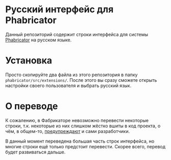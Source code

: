 # Русский интерфейс для Phabricator

Данный репозиторий содержит строки интерфейса для системы [Phabricator](https://www.phacility.com/) на русском языке.

# Установка

Просто скопируйте два файла из этого репозитория в папку `phabricator/src/extensions/`.
После этого вы сразу сможете открыть настройки своего пользователя и выбрать русский язык.

# О переводе

К сожалению, в Фабрикаторе невозможно перевести некоторые строки, т.к. некоторые из них слишком жёстко вшиты в код проекта, о чём, в общем-то,
[предупреждают](https://secure.phabricator.com/book/phabcontrib/article/internationalization/) и сами разработчики.

В данный момент переведена большая часть строк интерфейса, но многие строки ещё только предстоит перевести. Скорее всего, перевод будет развиваться дальше.